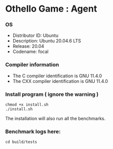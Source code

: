 # Othello Game : Agent


### OS
- Distributor ID:	Ubuntu
- Description:	Ubuntu 20.04.6 LTS
- Release:	20.04
- Codename:	focal

### Compiler information
- The C compiler identification is GNU 11.4.0
- The CXX compiler identification is GNU 11.4.0


### Install program ( ignore the warning )
```
chmod +x install.sh
./install.sh
```

The installation will also run all the benchmarks. 

### Benchmark logs here:
```
cd build/tests
```


